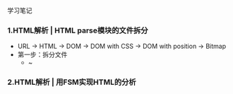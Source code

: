 学习笔记

### 1.HTML解析 | HTML parse模块的文件拆分

- URL -> HTML -> DOM -> DOM with CSS -> DOM with position -> Bitmap
- 第一步：拆分文件
  - ~

### 2.HTML解析 | 用FSM实现HTML的分析

